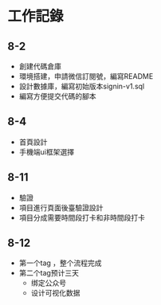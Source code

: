 # 工作記錄

## 8-2
* 創建代碼倉庫
* 環境搭建，申請微信訂閱號，編寫README
* 設計數據庫，編寫初始版本signin-v1.sql
* 編寫方便提交代碼的腳本

## 8-4
* 首頁設計
* 手機端ui框架選擇

## 8-11
* 驗證
* 項目進行頁面後臺驗證設計
* 項目分成需要時間段打卡和非時間段打卡

## 8-12
* 第一个tag ，整个流程完成
* 第二个tag预计三天
    - 绑定公众号
    - 设计可视化数据